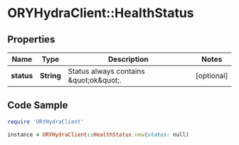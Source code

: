 # ORYHydraClient::HealthStatus

## Properties

Name | Type | Description | Notes
------------ | ------------- | ------------- | -------------
**status** | **String** | Status always contains \&quot;ok\&quot;. | [optional] 

## Code Sample

```ruby
require 'ORYHydraClient'

instance = ORYHydraClient::HealthStatus.new(status: null)
```


